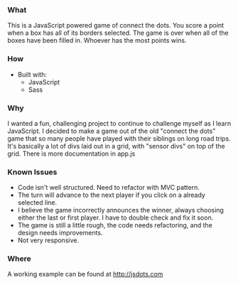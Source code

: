 ### What
This is a JavaScript powered game of connect the dots. You score a point when a box has all of its borders selected. The game is over when all of the boxes have been filled in. Whoever has the most points wins.

### How
- Built with:
  - JavaScript
  - Sass

### Why
I wanted a fun, challenging project to continue to challenge myself as I learn JavaScript. I decided to make a game out of the old "connect the dots" game that so many people have played with their siblings on long road trips. It's basically a lot of divs laid out in a grid, with "sensor divs" on top of the grid. There is more documentation in app.js

### Known Issues
- Code isn't well structured. Need to refactor with MVC pattern.
- The turn will advance to the next player if you click on a already selected line.
- I believe the game incorrectly announces the winner, always choosing either the last or first player. I have to double check and fix it soon.
- The game is still a little rough, the code needs refactoring, and the design needs improvements.
- Not very responsive.

### Where
A working example can be found at http://jsdots.com
